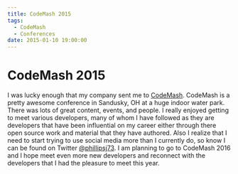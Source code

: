 ```yaml
---
title: CodeMash 2015
tags:
  - CodeMash
  - Conferences
date: 2015-01-10 19:00:00
---
```


# CodeMash 2015

I was lucky enough that my company sent me to [CodeMash](http://www.codemash.org/). CodeMash is a pretty
awesome conference in Sandusky, OH at a huge indoor water park. There
was lots of great content, events, and people. I really enjoyed getting to meet
various developers, many of whom I have followed as they are developers that have been influential on my career either through there open source work and material that they
have authored. Also I realize that I need to start trying to use social media more than
I currently do, so know I can be found on Twitter [@phillipsj73](https://twitter.com/phillipsj73). I am planning to go to
CodeMash 2016 and I hope meet even more new developers and reconnect with the developers
that I had the pleasure to meet this year.